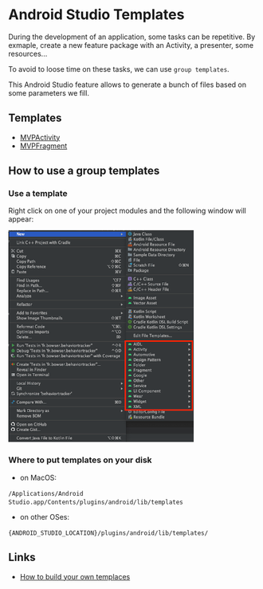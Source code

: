 # Android Studio Templates

During the development of an application, some tasks can be repetitive. By exmaple, create a new feature package with an Activity, a presenter, some resources...

To avoid to loose time on these tasks, we can use `group templates`.

This Android Studio feature allows to generate a bunch of files based on some parameters we fill.

## Templates

- [MVPActivity](https://github.com/bowserf/android-studio-templates/tree/master/MVPActivity)
- [MVPFragment](https://github.com/bowserf/android-studio-templates/tree/master/MVPFragment)

## How to use a group templates

### Use a template

Right click on one of your project modules and the following window will appear:

<img
    src="https://raw.githubusercontent.com/bowserf/android-studio-templates/master/resources/use_group_templates.png"
    title="How to use a group templates">

### Where to put templates on your disk

- on MacOS:

`/Applications/Android Studio.app/Contents/plugins/android/lib/templates`

- on other OSes:

`{ANDROID_STUDIO_LOCATION}/plugins/android/lib/templates/`

## Links

- [How to build your own templaces](https://medium.com/codequest/file-group-templates-in-android-studio-unofficial-guide-85dfa0a0c1ec)